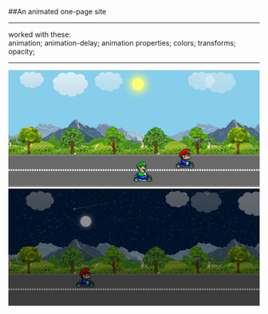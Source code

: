 ##An animated one-page site

<hr />
worked with these:
<br />
animation;
animation-delay;
animation properties;
colors;
transforms;
opacity;
<br />
<hr />

![alt text](img/for_readme/day.png "Title Text")
![alt text](img/for_readme/night.png "Title Text")
